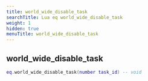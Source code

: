 ```yaml
---
title: world_wide_disable_task
searchTitle: Lua eq world_wide_disable_task
weight: 1
hidden: true
menuTitle: world_wide_disable_task
---
```

## world_wide_disable_task
```lua
eq.world_wide_disable_task(number task_id) -- void
```